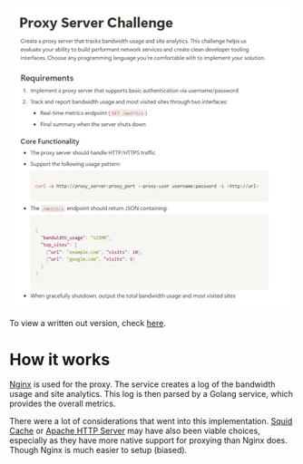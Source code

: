 
![challenge screenshot](challenge.jpg)

To view a written out version, check [here](challenge.md).

# How it works

[Nginx](https://nginx.org/) is used for the proxy. The service creates a log of
the bandwidth usage and site analytics. This log is then parsed by a Golang
service, which provides the overall metrics.

There were a lot of considerations that went into this implementation. [Squid
Cache](https://www.squid-cache.org/) or [Apache HTTP
Server](https://httpd.apache.org/) may have also been viable choices,
especially as they have more native support for proxying than Nginx does. Though
Nginx is much easier to setup (biased).